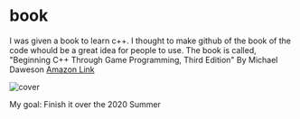 # book

I was given a book to learn c++. I thought to make github of the book of the code whould be a great idea for people to use. The book is called, "Beginning C++ Through Game Programming, Third Edition" By Michael Daweson [Amazon Link](https://www.amazon.com/Beginning-C-Through-Game-Programming/dp/1435457420)

![cover](https://images-na.ssl-images-amazon.com/images/I/41tREHQ33BL._SX402_BO1,204,203,200_.jpg)

My goal: Finish it over the 2020 Summer
